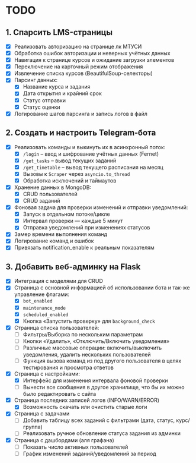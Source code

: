 # TODO

## 1. Спарсить LMS-страницы

- [x] Реализовать авторизацию на странице лк МТУСИ
- [x] Обработка ошибок авторизации и неверных учётных данных
- [x] Навигация к странице курсов и ожидание загрузки элементов
- [x] Переключение на карточный режим отображения
- [x] Извлечение списка курсов (BeautifulSoup-селекторы)
- [x] Парсинг данных:
  - [x] Название курса и задания
  - [x] Дата открытия и крайний срок
  - [x] Статус отправки
  - [x] Статус оценки
- [x] Логирование шагов парсинга и запись логов в файл

## 2. Создать и настроить Telegram‑бота

- [x] Реализовать команды и выкинуть их в асинхронный поток:
  - [x] `/login` – ввод и шифрование учётных данных (Fernet)
  - [x] `/get_tasks` – вывод текущих заданий
  - [x] `/get_timetable` – вывод текущего расписания на месяц
  - [x] Вызовы к `Scraper` через `asyncio.to_thread`
  - [x] Обработка исключений и таймаутов
- [x] Хранение данных в MongoDB:
  - [x] CRUD пользователей
  - [x] CRUD заданий
- [x] Фоновая задача для проверки изменений и отправки уведомлений:
  - [x] Запуск в отдельном потоке/цикле
  - [x] Интервал проверки — каждые 5 минут
  - [x] Отправка уведомлений при изменениях статусов
- [x] Замер времени выполнения команд
- [x] Логирование команд и ошибок
- [x] Привязать notification_enable к реальным показателям

## 3. Добавить веб‑админку на Flask

- [x] Интеграция с моделями для CRUD
- [x] Страница с основной информацией об использовании бота и так-же управление флагами:
  - [x] `bot_enabled`
  - [x] `maintenance_mode`
  - [x] `scheduled_enabled`
  - [x] Кнопка «Запустить проверку» для `background_check`
- [x] Страница списка пользователей:
  - [ ] Фильтры/Выборка по нескольким параметрам
  - [ ] Кнопки «Удалить», «Отключить/Включить уведомления»
  - [ ] Различные массовые операции: включить/выключить уведомления, удалить нескольких пользователей
  - [ ] Функция вызова команд из под другого пользователя в целях тестирования и просмотра ответов
- [x] Страница с настройками:
  - [x] Интерфейс для изменения интервала фоновой проверки
  - [ ] Вынести все сообщения в другое хранилище, что бы их можно было редактировать с сайта
- [x] Страница последних записей логов (INFO/WARN/ERROR)
  - [x] Возможность скачать или очистить старые логи
- [x] Страница с задачами
  - [ ] Добавить таблицу всех заданий с фильтрами (дата, статус, курс/группа)
  - [ ] Реализовать ручное обновление статуса задания из админки
- [x] Страница с дашбордами (аля графана)
  - [ ] Показать число активных пользователей
  - [ ] График изменений заданий/уведомлений за период
